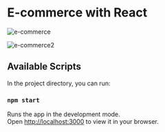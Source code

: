 # E-commerce with React 

![e-commerce](https://user-images.githubusercontent.com/110597975/209095753-817cb787-3c3c-4dbe-8efa-05c0f68fa7db.png)

![e-commerce2](https://user-images.githubusercontent.com/110597975/209095768-3ea88fa0-0525-4953-b14f-3347c4a7f652.png)


## Available Scripts

In the project directory, you can run:

### `npm start`

Runs the app in the development mode.\
Open [http://localhost:3000](http://localhost:3000) to view it in your browser.


